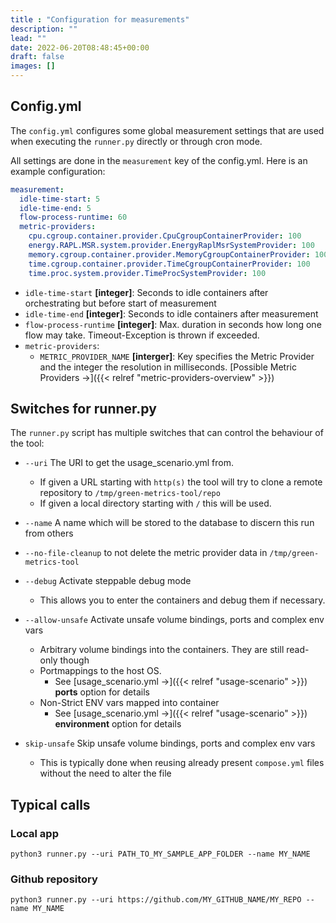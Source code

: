 ```yaml
---
title : "Configuration for measurements"
description: ""
lead: ""
date: 2022-06-20T08:48:45+00:00
draft: false
images: []
---
```


## Config.yml

The `config.yml` configures some global measurement settings that are used when
executing the `runner.py` directly or through cron mode.

All settings are done in the `measurement` key of the config.yml. Here is an example
configuration:

```yaml
measurement:
  idle-time-start: 5
  idle-time-end: 5
  flow-process-runtime: 60
  metric-providers:
    cpu.cgroup.container.provider.CpuCgroupContainerProvider: 100
    energy.RAPL.MSR.system.provider.EnergyRaplMsrSystemProvider: 100
    memory.cgroup.container.provider.MemoryCgroupContainerProvider: 100
    time.cgroup.container.provider.TimeCgroupContainerProvider: 100
    time.proc.system.provider.TimeProcSystemProvider: 100
```

- `idle-time-start` **[integer]**: Seconds to idle containers after orchestrating but before start of measurement
- `idle-time-end` **[integer]**: Seconds to idle containers after measurement
- `flow-process-runtime` **[integer]**: Max. duration in seconds how long one flow may take. Timeout-Exception is thrown if exceeded.
- `metric-providers`:
    + `METRIC_PROVIDER_NAME` **[interger]**: Key specifies the Metric Provider and the integer the resolution in milliseconds. [Possible Metric Providers →]({{< relref "metric-providers-overview" >}})




## Switches for runner.py
The `runner.py` script has multiple switches that can control the behaviour of the tool:
- `--uri` The URI to get the usage_scenario.yml from. 
    + If given a URL starting with `http(s)` the tool will try to clone a remote repository to `/tmp/green-metrics-tool/repo`
    + If given a local directory starting with `/` this will be used.


- `--name` A name which will be stored to the database to discern this run from others
- `--no-file-cleanup` to not delete the metric provider data in `/tmp/green-metrics-tool`
- `--debug` Activate steppable debug mode
    + This allows you to enter the containers and debug them if necessary.
- `--allow-unsafe` Activate unsafe volume bindings, ports and complex env vars
    + Arbitrary volume bindings into the containers. They are still read-only though
    + Portmappings to the host OS. 
        * See [usage_scenario.yml →]({{< relref "usage-scenario" >}}) **ports** option for details
    + Non-Strict ENV vars mapped into container
        * See [usage_scenario.yml →]({{< relref "usage-scenario" >}}) **environment** option for details
- `skip-unsafe` Skip unsafe volume bindings, ports and complex env vars
    + This is typically done when reusing already present `compose.yml` files without the need to alter the file

## Typical calls
### Local app
`python3 runner.py --uri PATH_TO_MY_SAMPLE_APP_FOLDER --name MY_NAME`

### Github repository
`python3 runner.py --uri https://github.com/MY_GITHUB_NAME/MY_REPO --name MY_NAME`
